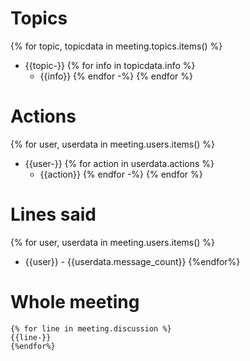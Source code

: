 # Topics
{% for topic, topicdata in meeting.topics.items() %}
* {{topic-}}
  {% for info in topicdata.info %}
  * {{info}}
  {% endfor -%}
{% endfor %}

# Actions
{% for user, userdata in meeting.users.items() %}
* {{user-}}
  {% for action in userdata.actions %}
  * {{action}}
  {% endfor -%}
{% endfor %}

# Lines said
{% for user, userdata in meeting.users.items() %}
* {{user}} - {{userdata.message_count}}
{%endfor%}

# Whole meeting
```
{% for line in meeting.discussion %}
{{line-}}
{%endfor%}
```
